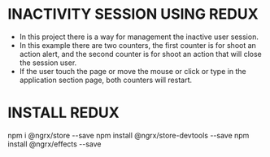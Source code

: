# INACTIVITY SESSION USING REDUX
* In this project there is a way for management the inactive user session.
* In this example there are two counters, the first counter is for shoot an action alert, and the second counter is for shoot an action that will close the session user.
* If the user touch the page or move the mouse or click or type in the application section page, both counters will restart.

# INSTALL REDUX
npm i @ngrx/store --save
npm install @ngrx/store-devtools --save
npm install @ngrx/effects --save
